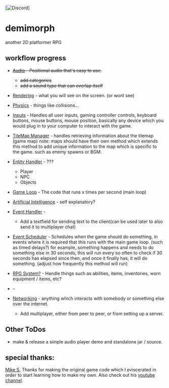 [![Discord](https://discordapp.com/api/guilds/125227483518861312/widget.png)]
# demimorph
another 2D platformer RPG

## workflow progress
* ~~[Audio]() - Positional audio that's easy to use.~~
  * ~~add categories~~
  * ~~add a sound type that can overlap itself~~
* [Rendering]() - what you will see on the screen. (or wont see)
* [Physics]() - things like collisions...
* [Inputs]() - Handles all user inputs, gaming controller controls, keyboard buttons, mouse buttons, mouse position, basically any device which you would plug in to your computer to interact with the game.
* [TileMap Manager]() - handles retrieving information about the tilemap (game map) note: maps should have their own method which extends this method to add unique information to the map which is specific to the game. such as enemy spawns or BGM.
* [Entity Handler]() - ???
  * Player
  * NPC
  * Objects
* [Game Loop]() - The code that runs x times per second (main loop)
* [Artificial Intelligence]() - self explanatory?
* [Event Handler]() -
  * Add a textfield for sending text to the client(can be used later to also send it to multiplayer chat)
* [Event Scheduler]() - Schedules when the game should do something, in events where it is required that this runs with the main game loop. (such as timed delays?) for example, something happens and needs to do something else in 30 seconds, this will run every so often to check if 30 seconds has elapsed since then, and once it finally has, it will do something. (adjust how frequently this method will run)
* [RPG System?]() - Handle things such as abilities, items, inventories, worn equipment / items, etc?
* []() -

* [Networking]() - anything which interacts with somebody or something else over the internet.
  * Add multiplayer, either from peer to peer, or from setting up a server.
## Other ToDos
* make & release a simple audio player demo and standalone jar / source.

## special thanks:
[Mike S.](https://github.com/foreignguymike) Thanks for making the original game code which I eviscerated in order to start learning how to make my own. Also check out his [youtube channel](https://www.youtube.com/channel/UC_IV37n-uBpRp64hQIwywWQ).
